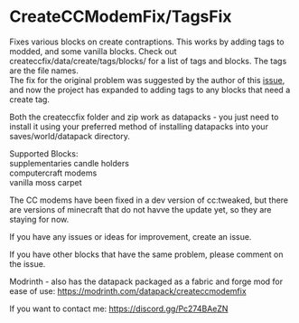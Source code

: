 # CreateCCModemFix/TagsFix
Fixes various blocks on create contraptions.
This works by adding tags to modded, and some vanilla blocks. Check out createccfix/data/create/tags/blocks/ for a list of tags and blocks. The tags are the file names.\
The fix for the original problem was suggested by the author of this [issue](https://github.com/tweaked-programs/cccbridge/issues/82), and now the project has expanded to adding tags to any blocks that need a create tag.

Both the createccfix folder and zip work as datapacks - you just need to install it using your preferred method of installing datapacks into your saves/world/datapack directory.

Supported Blocks:\
supplementaries candle holders\
computercraft modems\
vanilla moss carpet

The CC modems have been fixed in a dev version of cc:tweaked, but there are versions of minecraft that do not havve the update yet, so they are staying for now.

If you have any issues or ideas for improvement, create an issue.

If you have other blocks that have the same problem, please comment on the issue.

Modrinth - also has the datapack packaged as a fabric and forge mod for ease of use:
https://modrinth.com/datapack/createccmodemfix

If you want to contact me:
https://discord.gg/Pc274BAeZN
